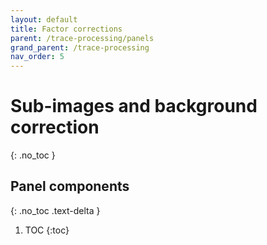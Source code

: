 ```yaml
---
layout: default
title: Factor corrections
parent: /trace-processing/panels
grand_parent: /trace-processing
nav_order: 5
---
```


# Sub-images and background correction
{: .no_toc }

## Panel components
{: .no_toc .text-delta }

1. TOC
{:toc}



